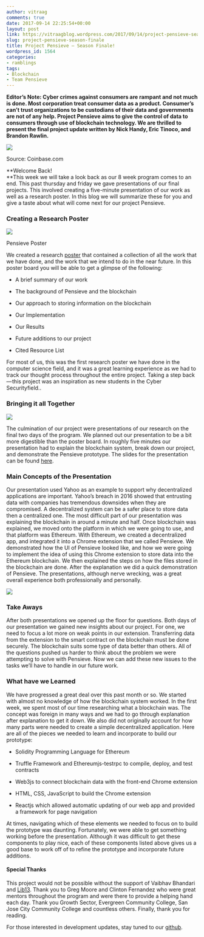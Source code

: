 ```yaml
---
author: vitraag
comments: true
date: 2017-09-14 22:25:54+00:00
layout: post
link: https://vitraagblog.wordpress.com/2017/09/14/project-pensieve-season-finale/
slug: project-pensieve-season-finale
title: Project Pensieve — Season Finale!
wordpress_id: 1564
categories:
- ramblings
tags:
- Blockchain
- Team Pensieve
---
```






**Editor’s Note: **Cyber crimes against consumers are rampant and not much is done. Most corporation treat consumer data as a product. Consumer’s can’t trust organizations to be custodians of their data and governments are not of any help. Project Pensieve aims to give the control of data to consumers through use of blockchain technology. We are thrilled to present the final project update written by** Nick Handy, Eric Tinoco, and Brandon Rawlin.**




![](https://cdn-images-1.medium.com/max/800/0*4GrdxQELMjsnvMQW.)

Source: Coinbase.com

**Welcome Back!  
**This week we will take a look back as our 8 week program comes to an end. This past thursday and friday we gave presentations of our final projects. This involved creating a five-minute presentation of our work as well as a research poster. In this blog we will summarize these for you and give a taste about what will come next for our project Pensieve.




### **Creating a Research Poster**




![](https://vitraagblog.files.wordpress.com/2017/09/8fa0d-1iecmzrpesoo4b5vjhxhxja.png)

Pensieve Poster

We created a research [poster](https://docs.google.com/presentation/d/1w_R90q1i4b_MXY0WWq_NYswYYz0sAzjyNyfrn3nbe-k/edit) that contained a collection of all the work that we have done, and the work that we intend to do in the near future. In this poster board you will be able to get a glimpse of the following:






  * A brief summary of our work


  * The background of Pensieve and the blockchain


  * Our approach to storing information on the blockchain


  * Our Implementation


  * Our Results


  * Future additions to our project


  * Cited Resource List




For most of us, this was the first research poster we have done in the computer science field, and it was a great learning experience as we had to track our thought process throughout the entire project. Taking a step back — this project was an inspiration as new students in the Cyber Securityfield..




### **Bringing it all Together**




![](https://cdn-images-1.medium.com/max/800/0*uIS0zdkyjSk28eyH.)


The culmination of our project were presentations of our research on the final two days of the program. We planned out our presentation to be a bit more digestible than the poster board. In roughly five minutes our presentation had to explain the blockchain system, break down our project, and demonstrate the Pensieve prototype. The slides for the presentation can be found [here](https://docs.google.com/presentation/d/1EzNqxy-WLgpS66WVxzlGSRLxehqkEG3J0u8-bQp1BIE/edit).




### **Main Concepts of the Presentation**




Our presentation used Yahoo as an example to support why decentralized applications are important. Yahoo’s breach in 2016 showed that entrusting data with companies has tremendous downsides when they are compromised. A decentralized system can be a safer place to store data then a centralized one. The most difficult part of our presentation was explaining the blockchain in around a minute and half. Once blockchain was explained, we moved onto the platform in which we were going to use, and that platform was Ethereum. With Ethereum, we created a decentralized app, and integrated it into a Chrome extension that we called Pensieve. We demonstrated how the UI of Pensieve looked like, and how we were going to implement the idea of using this Chrome extension to store data into the Ethereum blockchain. We then explained the steps on how the files stored in the blockchain are done. After the explanation we did a quick demonstration of Pensieve. The presentations, although nerve wrecking, was a great overall experience both professionally and personally.




![](https://cdn-images-1.medium.com/max/800/0*t9GT6NFkhj0itIxu.)


### **Take Aways**




After both presentations we opened up the floor for questions. Both days of our presentation we gained new insights about our project. For one, we need to focus a lot more on weak points in our extension. Transferring data from the extension to the smart contract on the blockchain must be done securely. The blockchain suits some type of data better than others. All of the questions pushed us harder to think about the problem we were attempting to solve with Pensieve. Now we can add these new issues to the tasks we’ll have to handle in our future work.




### **What have we Learned**




We have progressed a great deal over this past month or so. We started with almost no knowledge of how the blockchain system worked. In the first week, we spent most of our time researching what a blockchain was. The concept was foreign in many ways and we had to go through explanation after explanation to get it down. We also did not originally account for how many parts were needed to create a simple decentralized application. Here are all of the pieces we needed to learn and incorporate to build our prototype:






  * Solidity Programming Language for Ethereum


  * Truffle Framework and Ethereumjs-testrpc to compile, deploy, and test contracts


  * Web3js to connect blockchain data with the front-end Chrome extension


  * HTML, CSS, JavaScript to build the Chrome extension


  * Reactjs which allowed automatic updating of our web app and provided a framework for page navigation




At times, navigating which of these elements we needed to focus on to build the prototype was daunting. Fortunately, we were able to get something working before the presentation. Although it was difficult to get these components to play nice, each of these components listed above gives us a good base to work off of to refine the prototype and incorporate future additions.




#### **Special Thanks**




This project would not be possible without the support of Vaibhav Bhandari and [Lib13](http://www.lib13.com/). Thank you to Greg Moore and Clinton Fernandez who were great mentors throughout the program and were there to provide a helping hand each day. Thank you Growth Sector, Evergreen Community College, San Jose City Community College and countless others. Finally, thank you for reading.




For those interested in development updates, stay tuned to our [github](https://github.com/cyberdefenders/Pensieve).



